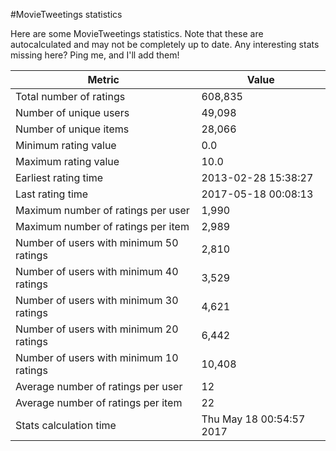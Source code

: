 #MovieTweetings statistics

Here are some MovieTweetings statistics. Note that these are autocalculated and may not be completely up to date. Any interesting stats missing here? Ping me, and I'll add them!

Metric | Value
--- | ---
Total number of ratings                 | 608,835
Number of unique users                  | 49,098
Number of unique items                  | 28,066
Minimum rating value                    | 0.0
Maximum rating value                    | 10.0
Earliest rating time                    | 2013-02-28 15:38:27
Last rating time                        | 2017-05-18 00:08:13
Maximum number of ratings per user      | 1,990
Maximum number of ratings per item      | 2,989
Number of users with minimum 50 ratings | 2,810
Number of users with minimum 40 ratings | 3,529
Number of users with minimum 30 ratings | 4,621
Number of users with minimum 20 ratings | 6,442
Number of users with minimum 10 ratings | 10,408
Average number of ratings per user      | 12
Average number of ratings per item      | 22
Stats calculation time                  | Thu May 18 00:54:57 2017

